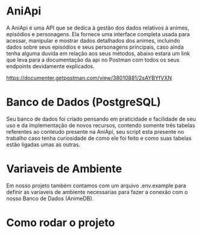 # AniApi

A AniApi é uma API que se dedica à gestão dos dados relativos à animes, episódios e personagens. Ela fornece uma interface completa usada para acessar, manipular e mostrar dados detalhados dos animes, incluindo dados sobre seus episódios e seus personagens principais, caso ainda tenha alguma duvida em relação aos seus métodos, abaixo estara um link que leva para a documentação da api no Postman com todos os seus endpoints devidamente explicados.

https://documenter.getpostman.com/view/38010881/2sAYBYfVXN

# Banco de Dados (PostgreSQL)
Seu banco de dados foi criado pensando em praticidade e facilidade de seu uso e da implementação de novos recursos, contendo somente três tabelas referentes ao conteudo presente na AniApi, seu script esta presente no trabalho caso tenha curiosidade de como ele foi feito e como suas tabelas estão ligadas umas as outras.

# Variaveis de Ambiente
Em nosso projeto também contamos com um arquivo .env.example para definir as variaveis de ambiente necessarias para fazer a conexão com o nosso Banco de Dados (AnimeDB).

# Como rodar o projeto
